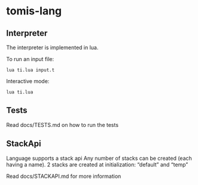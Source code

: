 # tomis-lang

## Interpreter

The interpreter is implemented in lua.

To run an input file:

    lua ti.lua input.t

Interactive mode:

    lua ti.lua

## Tests

Read docs/TESTS.md on how to run the tests

## StackApi

Language supports a stack api
Any number of stacks can be created (each having a name).
2 stacks are created at initialization: “default” and “temp”

Read docs/STACKAPI.md for more information
